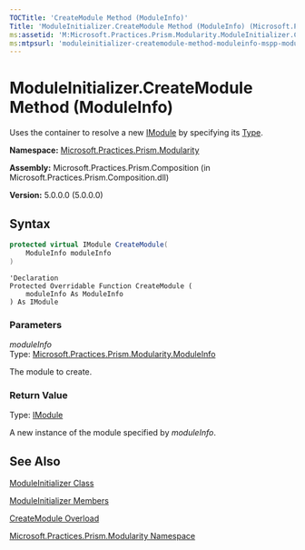 ```yaml
---
TOCTitle: 'CreateModule Method (ModuleInfo)'
Title: 'ModuleInitializer.CreateModule Method (ModuleInfo) (Microsoft.Practices.Prism.Modularity)'
ms:assetid: 'M:Microsoft.Practices.Prism.Modularity.ModuleInitializer.CreateModule(Microsoft.Practices.Prism.Modularity.ModuleInfo)'
ms:mtpsurl: 'moduleinitializer-createmodule-method-moduleinfo-mspp-modularity.md'
---
```



# ModuleInitializer.CreateModule Method (ModuleInfo)

Uses the container to resolve a new [IModule](/patterns-practices/reference/imodule-interface-mspp-modularity) by specifying its [Type](http://msdn.microsoft.com/en-us/library/42892f65).

**Namespace:** [Microsoft.Practices.Prism.Modularity](/patterns-practices/reference/mspp-modularity-namespace)

**Assembly:** Microsoft.Practices.Prism.Composition (in Microsoft.Practices.Prism.Composition.dll)

**Version:** 5.0.0.0 (5.0.0.0)

## Syntax

```C#
protected virtual IModule CreateModule(
	ModuleInfo moduleInfo
)
```
```VB
'Declaration
Protected Overridable Function CreateModule ( 
	moduleInfo As ModuleInfo
) As IModule
```

### Parameters

*moduleInfo*  
Type: [Microsoft.Practices.Prism.Modularity.ModuleInfo](/patterns-practices/reference/moduleinfo-class-mspp-modularity)

The module to create.

### Return Value

Type: [IModule](/patterns-practices/reference/imodule-interface-mspp-modularity)

A new instance of the module specified by *moduleInfo*.

## See Also

[ModuleInitializer Class](/patterns-practices/reference/moduleinitializer-class-mspp-modularity)

[ModuleInitializer Members](/patterns-practices/reference/moduleinitializer-members-mspp-modularity)

[CreateModule Overload](/patterns-practices/reference/moduleinitializer-createmodule-method-moduleinfo-mspp-modularity)

[Microsoft.Practices.Prism.Modularity Namespace](/patterns-practices/reference/mspp-modularity-namespace)
